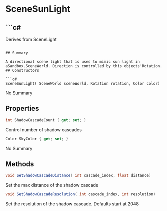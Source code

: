 # SceneSunLight

## ```c#
Derives from SceneLight
```

## Summary

A directional scene light that is used to mimic sun light in aSandbox.SceneWorld. Direction is controlled by this objects'Rotation.
## Constructors

```c#
SceneSunLight( SceneWorld sceneWorld, Rotation rotation, Color color) 
```
No Summary
## Properties

```c#
int ShadowCascadeCount { get; set; } 
```
Control number of shadow cascades
```c#
Color SkyColor { get; set; } 
```
No Summary
## Methods

```c#
void SetShadowCascadeDistance( int cascade_index, float distance) 
```
Set the max distance of the shadow cascade
```c#
void SetShadowCascadeResolution( int cascade_index, int resolution) 
```
Set the resolution of the shadow cascade. Defaults start at 2048
